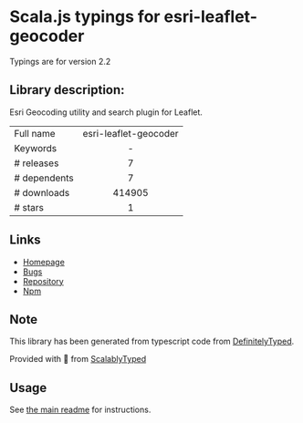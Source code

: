 
# Scala.js typings for esri-leaflet-geocoder

Typings are for version 2.2

## Library description:
Esri Geocoding utility and search plugin for Leaflet.

|                    |                 |
| ------------------ | :-------------: |
| Full name          | esri-leaflet-geocoder |
| Keywords           | - |
| # releases         | 7 |
| # dependents       | 7 |
| # downloads        | 414905 |
| # stars            | 1 |

## Links
- [Homepage](https://github.com/Esri/esri-leaflet-geocoder)
- [Bugs](https://github.com/Esri/esri-leaflet-geocoder/issues)
- [Repository](https://github.com/Esri/esri-leaflet-geocoder)
- [Npm](https://www.npmjs.com/package/esri-leaflet-geocoder)
    


## Note
This library has been generated from typescript code from [DefinitelyTyped](https://definitelytyped.org).

Provided with :purple_heart: from [ScalablyTyped](https://github.com/oyvindberg/ScalablyTyped)

## Usage
See [the main readme](../../readme.md) for instructions.


